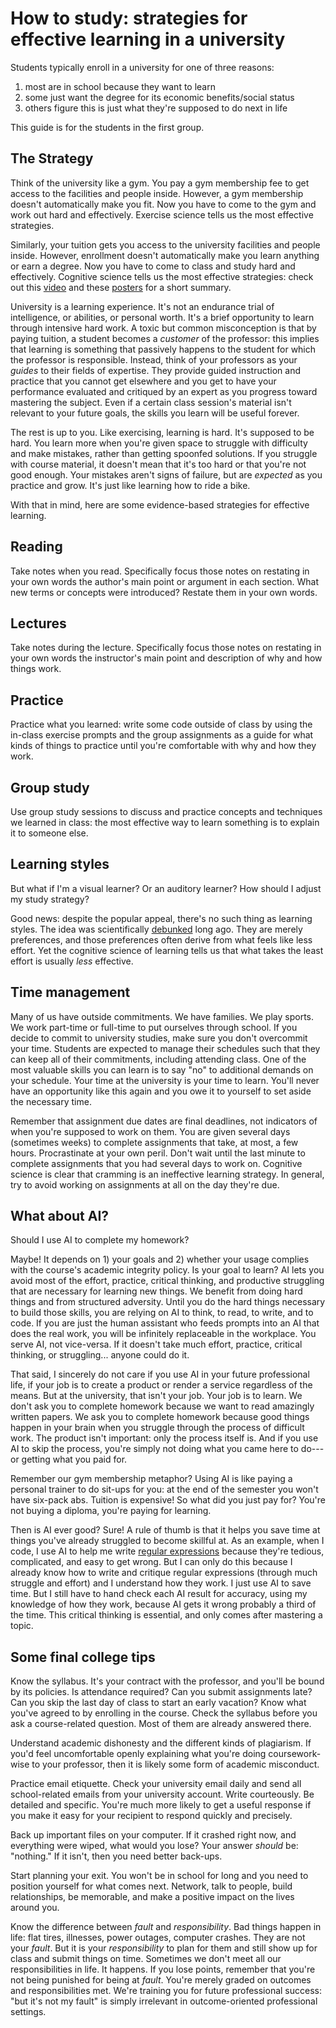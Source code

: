 # How to study: strategies for effective learning in a university

Students typically enroll in a university for one of three reasons:

  1. most are in school because they want to learn
  2. some just want the degree for its economic benefits/social status
  3. others figure this is just what they're supposed to do next in life

This guide is for the students in the first group.

## The Strategy

Think of the university like a gym. You pay a gym membership fee to get access to the facilities and people inside. However, a gym membership doesn't automatically make you fit. Now you have to come to the gym and work out hard and effectively. Exercise science tells us the most effective strategies.

Similarly, your tuition gets you access to the university facilities and people inside. However, enrollment doesn't automatically make you learn anything or earn a degree. Now you have to come to class and study hard and effectively. Cognitive science tells us the most effective strategies: check out this [video](https://www.youtube.com/watch?v=CPxSzxylRCI) and these [posters](https://www.learningscientists.org/posters) for a short summary.

University is a learning experience. It's not an endurance trial of intelligence, or abilities, or personal worth. It's a brief opportunity to learn through intensive hard work. A toxic but common misconception is that by paying tuition, a student becomes a *customer* of the professor: this implies that learning is something that passively happens to the student for which the professor is responsible. Instead, think of your professors as your *guides* to their fields of expertise. They provide guided instruction and practice that you cannot get elsewhere and you get to have your performance evaluated and critiqued by an expert as you progress toward mastering the subject. Even if a certain class session's material isn't relevant to your future goals, the skills you learn will be useful forever.

The rest is up to you. Like exercising, learning is hard. It's supposed to be hard. You learn more when you're given space to struggle with difficulty and make mistakes, rather than getting spoonfed solutions. If you struggle with course material, it doesn't mean that it's too hard or that you're not good enough. Your mistakes aren't signs of failure, but are *expected* as you practice and grow. It's just like learning how to ride a bike.

With that in mind, here are some evidence-based strategies for effective learning.

## Reading

Take notes when you read. Specifically focus those notes on restating in your own words the author's main point or argument in each section. What new terms or concepts were introduced? Restate them in your own words.

## Lectures

Take notes during the lecture. Specifically focus those notes on restating in your own words the instructor's main point and description of why and how things work.

## Practice

Practice what you learned: write some code outside of class by using the in-class exercise prompts and the group assignments as a guide for what kinds of things to practice until you're comfortable with why and how they work.

## Group study

Use group study sessions to discuss and practice concepts and techniques we learned in class: the most effective way to learn something is to explain it to someone else.

## Learning styles

But what if I'm a visual learner? Or an auditory learner? How should I adjust my study strategy?

Good news: despite the popular appeal, there's no such thing as learning styles. The idea was scientifically [debunked](https://youtu.be/rhgwIhB58PA) long ago. They are merely preferences, and those preferences often derive from what feels like less effort. Yet the cognitive science of learning tells us that what takes the least effort is usually *less* effective.

## Time management

Many of us have outside commitments. We have families. We play sports. We work part-time or full-time to put ourselves through school. If you decide to commit to university studies, make sure you don't overcommit your time. Students are expected to manage their schedules such that they can keep all of their commitments, including attending class. One of the most valuable skills you can learn is to say "no" to additional demands on your schedule. Your time at the university is your time to learn. You'll never have an opportunity like this again and you owe it to yourself to set aside the necessary time.

Remember that assignment due dates are final deadlines, not indicators of when you're supposed to work on them. You are given several days (sometimes weeks) to complete assignments that take, at most, a few hours. Procrastinate at your own peril. Don't wait until the last minute to complete assignments that you had several days to work on. Cognitive science is clear that cramming is an ineffective learning strategy. In general, try to avoid working on assignments at all on the day they're due.

## What about AI?

Should I use AI to complete my homework?

Maybe! It depends on 1) your goals and 2) whether your usage complies with the course's academic integrity policy. Is your goal to learn? AI lets you avoid most of the effort, practice, critical thinking, and productive struggling that are necessary for learning new things. We benefit from doing hard things and from structured adversity. Until you do the hard things necessary to build those skills, you are relying on AI to think, to read, to write, and to code. If you are just the human assistant who feeds prompts into an AI that does the real work, you will be infinitely replaceable in the workplace. You serve AI, not vice-versa. If it doesn't take much effort, practice, critical thinking, or struggling... anyone could do it.

That said, I sincerely do not care if you use AI in your future professional life, if your job is to create a product or render a service regardless of the means. But at the university, that isn't your job. Your job is to learn. We don't ask you to complete homework because we want to read amazingly written papers. We ask you to complete homework because good things happen in your brain when you struggle through the process of difficult work. The product isn't important: only the process itself is. And if you use AI to skip the process, you're simply not doing what you came here to do---or getting what you paid for.

Remember our gym membership metaphor? Using AI is like paying a personal trainer to do sit-ups for you: at the end of the semester you won't have six-pack abs. Tuition is expensive! So what did you just pay for? You're not buying a diploma, you're paying for learning.

Then is AI ever good? Sure! A rule of thumb is that it helps you save time at things you've already struggled to become skillful at. As an example, when I code, I use AI to help me write [regular expressions](https://en.wikipedia.org/wiki/Regular_expression) because they're tedious, complicated, and easy to get wrong. But I can only do this because I already know how to write and critique regular expressions (through much struggle and effort) and I understand how they work. I just use AI to save time. But I still have to hand check each AI result for accuracy, using my knowledge of how they work, because AI gets it wrong probably a third of the time. This critical thinking is essential, and only comes after mastering a topic.

## Some final college tips

Know the syllabus. It's your contract with the professor, and you'll be bound by its policies. Is attendance required? Can you submit assignments late? Can you skip the last day of class to start an early vacation? Know what you've agreed to by enrolling in the course. Check the syllabus before you ask a course-related question. Most of them are already answered there.

Understand academic dishonesty and the different kinds of plagiarism. If you'd feel uncomfortable openly explaining what you're doing coursework-wise to your professor, then it is likely some form of academic misconduct.

Practice email etiquette. Check your university email daily and send all school-related emails from your university account. Write courteously. Be detailed and specific. You're much more likely to get a useful response if you make it easy for your recipient to respond quickly and precisely.

Back up important files on your computer. If it crashed right now, and everything were wiped, what would you lose? Your answer *should* be: "nothing." If it isn't, then you need better back-ups.

Start planning your exit. You won't be in school for long and you need to position yourself for what comes next. Network, talk to people, build relationships, be memorable, and make a positive impact on the lives around you.

Know the difference between *fault* and *responsibility*. Bad things happen in life: flat tires, illnesses, power outages, computer crashes. They are not your *fault*. But it is your *responsibility* to plan for them and still show up for class and submit things on time. Sometimes we don't meet all our responsibilities in life. It happens. If you lose points, remember that you're not being punished for being at *fault*. You're merely graded on outcomes and responsibilities met. We're training you for future professional success: "but it's not my fault" is simply irrelevant in outcome-oriented professional settings.
